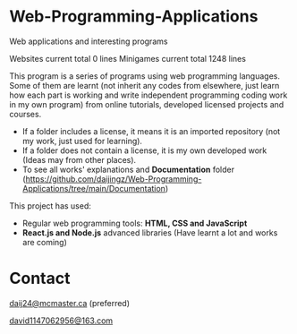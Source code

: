 # Web-Programming-Applications
Web applications and interesting programs

Websites current total 0 lines
Minigames current total 1248 lines

This program is a series of programs using web programming languages. Some of them are learnt (not inherit any codes from elsewhere, just learn how each part is working and write independent programming coding work in my own program) from online tutorials, developed licensed projects and courses.
* If a folder includes a license, it means it is an imported repository (not my work, just used for learning).
* If a folder does not contain a license, it is my own developed work (Ideas may from other places).
* To see all works' explanations and  **Documentation** folder (https://github.com/daijingz/Web-Programming-Applications/tree/main/Documentation)

This project has used:
* Regular web programming tools: **HTML, CSS and JavaScript**
* **React.js and Node.js** advanced libraries (Have learnt a lot and works are coming)

# Contact
daij24@mcmaster.ca
(preferred)

david1147062956@163.com
